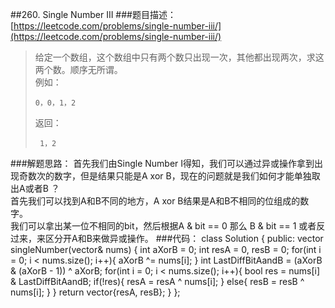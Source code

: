 ##260. Single Number III
###题目描述：[https://leetcode.com/problems/single-number-iii/](https://leetcode.com/problems/single-number-iii/)
> 给定一个数组，这个数组中只有两个数只出现一次，其他都出现两次，求这两个数。顺序无所谓。    
> 例如：
> 
>     0，0，1，2
> 返回：
> 
> 	   1，2

###解题思路：
首先我们由Single Number I得知，我们可以通过异或操作拿到出现奇数次的数字，但是结果只能是A xor B，现在的问题就是我们如何才能单独取出A或者B ？    
首先我们可以找到A和B不同的地方，A xor B结果是A和B不相同的位组成的数字。    
我们可以拿出某一位不相同的bit，然后根据A & bit == 0 那么 B & bit == 1 或者反过来，来区分开A和B来做异或操作。
###代码：
	class Solution {
	public:
	    vector<int> singleNumber(vector<int>& nums) {
	        int aXorB = 0;
	        int resA = 0, resB = 0;
	        for(int i = 0; i < nums.size(); i++){
	            aXorB ^= nums[i];
	        }
	        int LastDiffBitAandB = (aXorB & (aXorB - 1)) ^ aXorB;
	        for(int i = 0; i < nums.size(); i++){
	            bool res = nums[i] & LastDiffBitAandB;
	            if(!res){
	                resA = resA ^ nums[i];
	            }
	            else{
	                resB = resB ^ nums[i];
	            }
	        }
	        return vector<int>{resA, resB};
	    }
	};